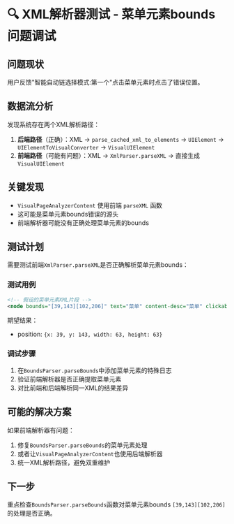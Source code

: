# 🔍 XML解析器测试 - 菜单元素bounds问题调试

## 问题现状
用户反馈"智能自动链选择模式:第一个"点击菜单元素时点击了错误位置。

## 数据流分析
发现系统存在两个XML解析路径：

1. **后端路径**（正确）：XML → `parse_cached_xml_to_elements` → `UIElement` → `UIElementToVisualConverter` → `VisualUIElement`
2. **前端路径**（可能有问题）：XML → `XmlParser.parseXML` → 直接生成 `VisualUIElement`

## 关键发现
- `VisualPageAnalyzerContent` 使用前端 `parseXML` 函数
- 这可能是菜单元素bounds错误的源头
- 前端解析器可能没有正确处理菜单元素的bounds

## 测试计划
需要测试前端`XmlParser.parseXML`是否正确解析菜单元素bounds：

### 测试用例
```xml
<!-- 假设的菜单元素XML片段 -->
<node bounds="[39,143][102,206]" text="菜单" content-desc="菜单" clickable="true" class="..."/>
```

期望结果：
- position: `{x: 39, y: 143, width: 63, height: 63}`

### 调试步骤
1. 在`BoundsParser.parseBounds`中添加菜单元素的特殊日志
2. 验证前端解析器是否正确提取菜单元素
3. 对比前端和后端解析同一XML的结果差异

## 可能的解决方案
如果前端解析器有问题：
1. 修复`BoundsParser.parseBounds`的菜单元素处理
2. 或者让`VisualPageAnalyzerContent`也使用后端解析器
3. 统一XML解析路径，避免双重维护

## 下一步
重点检查`BoundsParser.parseBounds`函数对菜单元素bounds `[39,143][102,206]` 的处理是否正确。